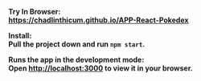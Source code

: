 <b>Try In Browser:<b>\
https://chadlinthicum.github.io/APP-React-Pokedex

<b>Install:<b>\
Pull the project down and run `npm start`.

Runs the app in the development mode:\
Open [http://localhost:3000](http://localhost:3000) to view it in your browser.
